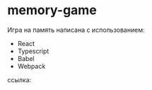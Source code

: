 # memory-game

Игра на память написана с использованием:
- React
- Typescript
- Babel
- Webpack

ссылка:
